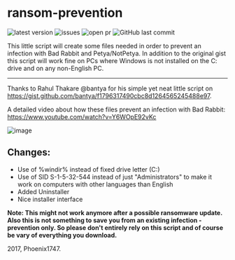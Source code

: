 # ransom-prevention
![latest version](https://img.shields.io/github/release/Phoenix1747/ransom-prevention.svg?style=flat-square) ![issues](https://img.shields.io/github/issues/Phoenix1747/ransom-prevention.svg?style=flat-square) ![open pr](https://img.shields.io/github/issues-pr-raw/phoenix1747/ransom-prevention.svg?style=flat-square) ![GitHub last commit](https://img.shields.io/github/last-commit/phoenix1747/ransom-prevention.svg?style=flat-square)

This little script will create some files needed in order to prevent an infection with Bad Rabbit and Petya/NotPetya. In addition to the original gist this script will work fine on PCs where Windows is not installed on the C: drive and on any non-English PC.

---

Thanks to Rahul Thakare @bantya for his simple yet neat little script on https://gist.github.com/bantya/f1796317490cbc8d1264565245488e97.

A detailed video about how these files prevent an infection with Bad Rabbit: https://www.youtube.com/watch?v=Y6WOpE92vKc

![image](https://phoenix1747.github.io/host/ransom.png)

## Changes: 
* Use of %windir% instead of fixed drive letter (C:)
* Use of SID S-1-5-32-544 instead of just "Administrators" to make it work on computers with other languages than English
* Added Uninstaller
* Nice installer interface

**Note: This might not work anymore after a possible ransomware update. Also this is not something to save you from an existing infection - prevention only. So please don't entirely rely on this script and of course be vary of everything you download.**

2017, Phoenix1747.
